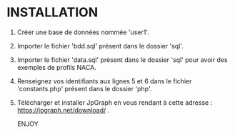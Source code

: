 # INSTALLATION

1) Créer une base de données nommée 'user1'.
2) Importer le fichier 'bdd.sql' présent dans le dossier 'sql'.
3) Importer le fichier 'data.sql' présent dans le dossier 'sql' pour avoir des exemples de profils NACA.
4) Renseignez vos identifiants aux lignes 5 et 6 dans le fichier 'constants.php' présent dans le dossier 'php'.
5) Télécharger et installer JpGraph en vous rendant à cette adresse : https://jpgraph.net/download/ .

    ENJOY